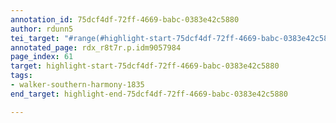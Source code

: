 ```yaml
---
annotation_id: 75dcf4df-72ff-4669-babc-0383e42c5880
author: rdunn5
tei_target: "#range(#highlight-start-75dcf4df-72ff-4669-babc-0383e42c5880, #highlight-end-75dcf4df-72ff-4669-babc-0383e42c5880)"
annotated_page: rdx_r8t7r.p.idm9057984
page_index: 61
target: highlight-start-75dcf4df-72ff-4669-babc-0383e42c5880
tags:
- walker-southern-harmony-1835
end_target: highlight-end-75dcf4df-72ff-4669-babc-0383e42c5880

---
```

